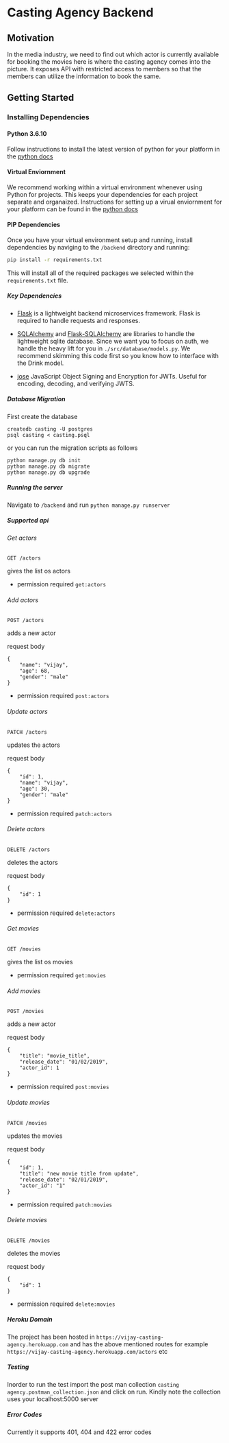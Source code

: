 # Casting Agency Backend

## Motivation

In the media industry, we need to find out which actor is currently available for booking the movies here is where the casting agency comes into the picture. It exposes API with restricted access to members so that the members can utilize the information to book the same.

## Getting Started

### Installing Dependencies

#### Python 3.6.10

Follow instructions to install the latest version of python for your platform in the [python docs](https://docs.python.org/3/using/unix.html#getting-and-installing-the-latest-version-of-python)

#### Virtual Enviornment

We recommend working within a virtual environment whenever using Python for projects. This keeps your dependencies for each project separate and organaized. Instructions for setting up a virual enviornment for your platform can be found in the [python docs](https://packaging.python.org/guides/installing-using-pip-and-virtual-environments/)

#### PIP Dependencies

Once you have your virtual environment setup and running, install dependencies by naviging to the `/backend` directory and running:

```bash
pip install -r requirements.txt
```

This will install all of the required packages we selected within the `requirements.txt` file.

##### Key Dependencies

- [Flask](http://flask.pocoo.org/)  is a lightweight backend microservices framework. Flask is required to handle requests and responses.

- [SQLAlchemy](https://www.sqlalchemy.org/) and [Flask-SQLAlchemy](https://flask-sqlalchemy.palletsprojects.com/en/2.x/) are libraries to handle the lightweight sqlite database. Since we want you to focus on auth, we handle the heavy lift for you in `./src/database/models.py`. We recommend skimming this code first so you know how to interface with the Drink model.

- [jose](https://python-jose.readthedocs.io/en/latest/) JavaScript Object Signing and Encryption for JWTs. Useful for encoding, decoding, and verifying JWTS.

##### Database Migration

First create the database
```
createdb casting -U postgres
psql casting < casting.psql
```
or you can run the migration scripts as follows
```
python manage.py db init
python manage.py db migrate
python manage.py db upgrade
```

##### Running the server

Navigate to `/backend` and run `python manage.py runserver`

##### Supported api

###### Get actors
```
GET /actors
```
gives the list os actors
- permission required `get:actors`

###### Add actors
```
POST /actors
```
adds a new actor

request body
```
{
	"name": "vijay",
	"age": 68,
	"gender": "male"
}
```
- permission required `post:actors`

###### Update actors
```
PATCH /actors
```
updates the actors

request body
```
{
	"id": 1,
	"name": "vijay",
	"age": 30,
	"gender": "male"
}
```
- permission required `patch:actors`

###### Delete actors
```
DELETE /actors
```
deletes the actors

request body
```
{
	"id": 1
}
```
- permission required `delete:actors`

###### Get movies
```
GET /movies
```
gives the list os movies
- permission required `get:movies`

###### Add movies
```
POST /movies
```
adds a new actor

request body
```
{
	"title": "movie_title",
	"release_date": "01/02/2019",
	"actor_id": 1
}
```
- permission required `post:movies`

###### Update movies
```
PATCH /movies
```
updates the movies

request body
```
{
	"id": 1,
	"title": "new movie title from update",
	"release_date": "02/01/2019",
	"actor_id": "1"
}
```
- permission required `patch:movies`

###### Delete movies
```
DELETE /movies
```
deletes the movies

request body
```
{
	"id": 1
}
```
- permission required `delete:movies`


##### Heroku Domain

The project has been hosted in `https://vijay-casting-agency.herokuapp.com` and has the above mentioned routes for example `https://vijay-casting-agency.herokuapp.com/actors` etc

##### Testing

Inorder to run the test import the post man collection `casting agency.postman_collection.json` and click on run. Kindly note the collection uses your localhost:5000 server

##### Error Codes

Currently it supports 401, 404 and 422 error codes